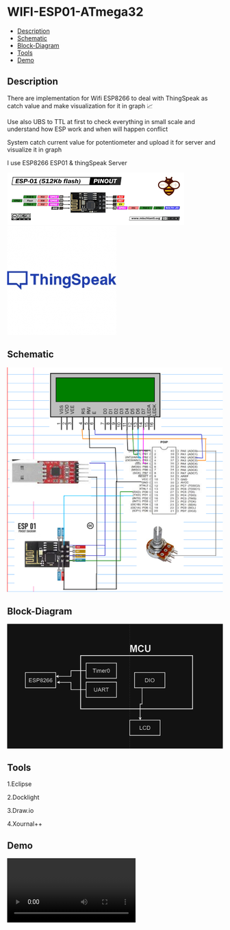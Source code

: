 # WIFI-ESP01-ATmega32 
- [Description](#Description)
- [Schematic](#Schematic)
- [Block-Diagram](#Block-Diagram)
- [Tools](#Tools)
- [Demo](#Demo)

## Description
<p>There are implementation for Wifi ESP8266 to deal with ThingSpeak as catch value and make visualization for it in graph 📈 </p>
<p>Use also UBS to TTL at first to check everything in small scale and understand how ESP work and when will happen conflict </p>
<p>System catch current value  for potentiometer and upload it for server and visualize it in graph </p>
<p>I use ESP8266 ESP01  & thingSpeak Server </p>
<img src= "https://github.com/HESHAM47GAMAL/WIFI-ESP01-ATmega32/blob/main/ESP01.png">
<img src= "https://github.com/HESHAM47GAMAL/WIFI-ESP01-ATmega32/blob/main/logo_Thingspeak.jpg">

## Schematic
<img src= "https://github.com/HESHAM47GAMAL/WIFI-ESP01-ATmega32/blob/main/Schematic.png">

## Block-Diagram
<img src= "https://github.com/HESHAM47GAMAL/WIFI-ESP01-ATmega32/blob/main/BlockDiagram.png">

## Tools
<p>1.Eclipse </p>
<p>2.Docklight </p>
<p>3.Draw.io </p>
<p>4.Xournal++ </p>

## Demo

![](https://github.com/HESHAM47GAMAL/WIFI-ESP01-ATmega32/blob/main/Demo.mp4)
